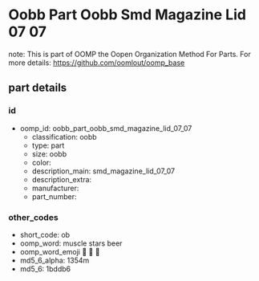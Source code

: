 # Oobb Part Oobb Smd Magazine Lid 07 07  

note: This is part of OOMP the Oopen Organization Method For Parts. For more details: https://github.com/oomlout/oomp_base

##  part details





### id
* oomp_id: oobb_part_oobb_smd_magazine_lid_07_07
  * classification: oobb
  * type: part
  * size: oobb
  * color: 
  * description_main: smd_magazine_lid_07_07
  * description_extra: 
  * manufacturer: 
  * part_number: 

### other_codes
* short_code: ob
* oomp_word: muscle stars beer
* oomp_word_emoji :muscle: :stars: :beer:
* md5_6_alpha: 1354m
* md5_6: 1bddb6